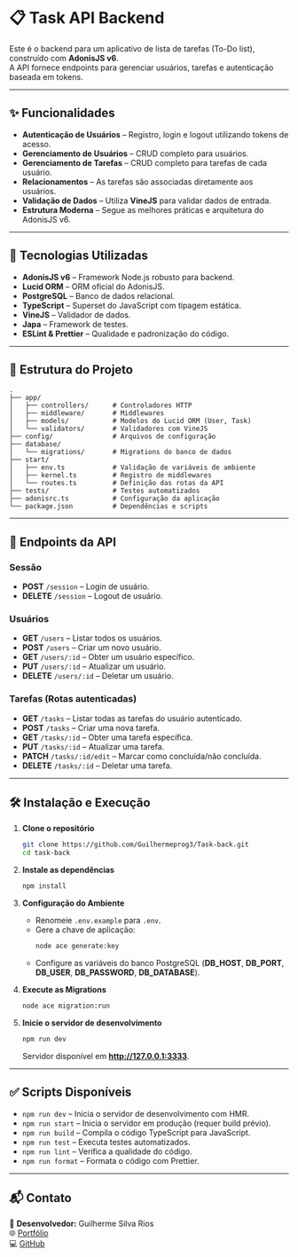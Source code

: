 # 📋 Task API Backend

Este é o backend para um aplicativo de lista de tarefas (To-Do list), construído com **AdonisJS v6**.  
A API fornece endpoints para gerenciar usuários, tarefas e autenticação baseada em tokens.

---

## ✨ Funcionalidades

- **Autenticação de Usuários** – Registro, login e logout utilizando tokens de acesso.  
- **Gerenciamento de Usuários** – CRUD completo para usuários.  
- **Gerenciamento de Tarefas** – CRUD completo para tarefas de cada usuário.  
- **Relacionamentos** – As tarefas são associadas diretamente aos usuários.  
- **Validação de Dados** – Utiliza **VineJS** para validar dados de entrada.  
- **Estrutura Moderna** – Segue as melhores práticas e arquitetura do AdonisJS v6.

---

## 🚀 Tecnologias Utilizadas

- **AdonisJS v6** – Framework Node.js robusto para backend.  
- **Lucid ORM** – ORM oficial do AdonisJS.  
- **PostgreSQL** – Banco de dados relacional.  
- **TypeScript** – Superset do JavaScript com tipagem estática.  
- **VineJS** – Validador de dados.  
- **Japa** – Framework de testes.  
- **ESLint & Prettier** – Qualidade e padronização do código.

---

## 📂 Estrutura do Projeto

```
.
├── app/
│   ├── controllers/      # Controladores HTTP
│   ├── middleware/       # Middlewares
│   ├── models/           # Modelos do Lucid ORM (User, Task)
│   └── validators/       # Validadores com VineJS
├── config/               # Arquivos de configuração
├── database/
│   └── migrations/       # Migrations do banco de dados
├── start/
│   ├── env.ts            # Validação de variáveis de ambiente
│   ├── kernel.ts         # Registro de middlewares
│   └── routes.ts         # Definição das rotas da API
├── tests/                # Testes automatizados
├── adonisrc.ts           # Configuração da aplicação
└── package.json          # Dependências e scripts
```

---

## 🔗 Endpoints da API

### Sessão
- **POST** `/session` – Login de usuário.  
- **DELETE** `/session` – Logout de usuário.

### Usuários
- **GET** `/users` – Listar todos os usuários.  
- **POST** `/users` – Criar um novo usuário.  
- **GET** `/users/:id` – Obter um usuário específico.  
- **PUT** `/users/:id` – Atualizar um usuário.  
- **DELETE** `/users/:id` – Deletar um usuário.

### Tarefas (Rotas autenticadas)
- **GET** `/tasks` – Listar todas as tarefas do usuário autenticado.  
- **POST** `/tasks` – Criar uma nova tarefa.  
- **GET** `/tasks/:id` – Obter uma tarefa específica.  
- **PUT** `/tasks/:id` – Atualizar uma tarefa.  
- **PATCH** `/tasks/:id/edit` – Marcar como concluída/não concluída.  
- **DELETE** `/tasks/:id` – Deletar uma tarefa.

---

## 🛠️ Instalação e Execução

1. **Clone o repositório**
   ```bash
   git clone https://github.com/Guilhermeprog3/Task-back.git
   cd task-back
   ```

2. **Instale as dependências**
   ```bash
   npm install
   ```

3. **Configuração do Ambiente**
   - Renomeie `.env.example` para `.env`.  
   - Gere a chave de aplicação:
     ```bash
     node ace generate:key
     ```
   - Configure as variáveis do banco PostgreSQL (**DB_HOST**, **DB_PORT**, **DB_USER**, **DB_PASSWORD**, **DB_DATABASE**).

4. **Execute as Migrations**
   ```bash
   node ace migration:run
   ```

5. **Inicie o servidor de desenvolvimento**
   ```bash
   npm run dev
   ```
   Servidor disponível em **http://127.0.0.1:3333**.

---

## ✅ Scripts Disponíveis

- `npm run dev` – Inicia o servidor de desenvolvimento com HMR.  
- `npm run start` – Inicia o servidor em produção (requer build prévio).  
- `npm run build` – Compila o código TypeScript para JavaScript.  
- `npm run test` – Executa testes automatizados.  
- `npm run lint` – Verifica a qualidade do código.  
- `npm run format` – Formata o código com Prettier.

---

## 📬 Contato

👤 **Desenvolvedor:** Guilherme Silva Rios  
🌐 [Portfólio](https://guilhermeriosdev.vercel.app)  
💻 [GitHub](https://github.com/Guilhermeprog3)  
